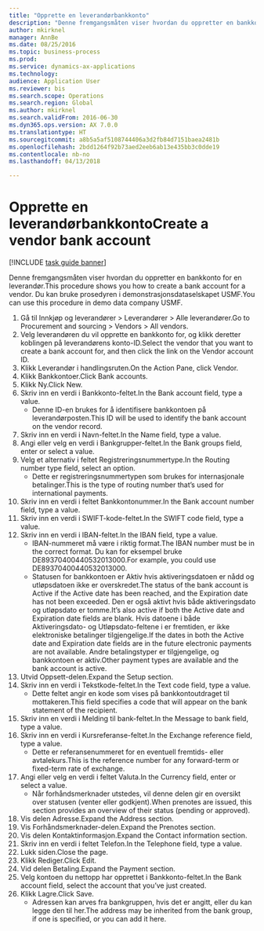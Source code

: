 ```yaml
--- 
title: "Opprette en leverandørbankkonto"
description: "Denne fremgangsmåten viser hvordan du oppretter en bankkonto for en leverandør."
author: mkirknel
manager: AnnBe
ms.date: 08/25/2016
ms.topic: business-process
ms.prod: 
ms.service: dynamics-ax-applications
ms.technology: 
audience: Application User
ms.reviewer: bis
ms.search.scope: Operations
ms.search.region: Global
ms.author: mkirknel
ms.search.validFrom: 2016-06-30
ms.dyn365.ops.version: AX 7.0.0
ms.translationtype: HT
ms.sourcegitcommit: a8b5a5af5108744406a3d2fb84d7151baea2481b
ms.openlocfilehash: 2bdd1264f92b73aed2eeb6ab13e435bb3c0dde19
ms.contentlocale: nb-no
ms.lasthandoff: 04/13/2018

---
```

# <a name="create-a-vendor-bank-account"></a><span data-ttu-id="bc1ed-103">Opprette en leverandørbankkonto</span><span class="sxs-lookup"><span data-stu-id="bc1ed-103">Create a vendor bank account</span></span>

[!INCLUDE [task guide banner](../../includes/task-guide-banner.md)]

<span data-ttu-id="bc1ed-104">Denne fremgangsmåten viser hvordan du oppretter en bankkonto for en leverandør.</span><span class="sxs-lookup"><span data-stu-id="bc1ed-104">This procedure shows you how to create a bank account for a vendor.</span></span> <span data-ttu-id="bc1ed-105">Du kan bruke prosedyren i demonstrasjonsdataselskapet USMF.</span><span class="sxs-lookup"><span data-stu-id="bc1ed-105">You can use this procedure in demo data company USMF.</span></span>

1. <span data-ttu-id="bc1ed-106">Gå til Innkjøp og leverandører > Leverandører > Alle leverandører.</span><span class="sxs-lookup"><span data-stu-id="bc1ed-106">Go to Procurement and sourcing > Vendors > All vendors.</span></span>
2. <span data-ttu-id="bc1ed-107">Velg leverandøren du vil opprette en bankkonto for, og klikk deretter koblingen på leverandørens konto-ID.</span><span class="sxs-lookup"><span data-stu-id="bc1ed-107">Select the vendor that you want to create a bank account for, and then click the link on the Vendor account ID.</span></span>
3. <span data-ttu-id="bc1ed-108">Klikk Leverandør i handlingsruten.</span><span class="sxs-lookup"><span data-stu-id="bc1ed-108">On the Action Pane, click Vendor.</span></span>
4. <span data-ttu-id="bc1ed-109">Klikk Bankkontoer.</span><span class="sxs-lookup"><span data-stu-id="bc1ed-109">Click Bank accounts.</span></span>
5. <span data-ttu-id="bc1ed-110">Klikk Ny.</span><span class="sxs-lookup"><span data-stu-id="bc1ed-110">Click New.</span></span>
6. <span data-ttu-id="bc1ed-111">Skriv inn en verdi i Bankkonto-feltet.</span><span class="sxs-lookup"><span data-stu-id="bc1ed-111">In the Bank account field, type a value.</span></span>
    * <span data-ttu-id="bc1ed-112">Denne ID-en brukes for å identifisere bankkontoen på leverandørposten.</span><span class="sxs-lookup"><span data-stu-id="bc1ed-112">This ID will be used to identify the bank account on the vendor record.</span></span>  
7. <span data-ttu-id="bc1ed-113">Skriv inn en verdi i Navn-feltet.</span><span class="sxs-lookup"><span data-stu-id="bc1ed-113">In the Name field, type a value.</span></span>
8. <span data-ttu-id="bc1ed-114">Angi eller velg en verdi i Bankgrupper-feltet.</span><span class="sxs-lookup"><span data-stu-id="bc1ed-114">In the Bank groups field, enter or select a value.</span></span>
9. <span data-ttu-id="bc1ed-115">Velg et alternativ i feltet Registreringsnummertype.</span><span class="sxs-lookup"><span data-stu-id="bc1ed-115">In the Routing number type field, select an option.</span></span>
    * <span data-ttu-id="bc1ed-116">Dette er registreringsnummertypen som brukes for internasjonale betalinger.</span><span class="sxs-lookup"><span data-stu-id="bc1ed-116">This is the type of routing number that’s used for international payments.</span></span>  
10. <span data-ttu-id="bc1ed-117">Skriv inn en verdi i feltet Bankkontonummer.</span><span class="sxs-lookup"><span data-stu-id="bc1ed-117">In the Bank account number field, type a value.</span></span>
11. <span data-ttu-id="bc1ed-118">Skriv inn en verdi i SWIFT-kode-feltet.</span><span class="sxs-lookup"><span data-stu-id="bc1ed-118">In the SWIFT code field, type a value.</span></span>
12. <span data-ttu-id="bc1ed-119">Skriv inn en verdi i IBAN-feltet.</span><span class="sxs-lookup"><span data-stu-id="bc1ed-119">In the IBAN field, type a value.</span></span>
    * <span data-ttu-id="bc1ed-120">IBAN-nummeret må være i riktig format.</span><span class="sxs-lookup"><span data-stu-id="bc1ed-120">The IBAN number must be in the correct format.</span></span> <span data-ttu-id="bc1ed-121">Du kan for eksempel bruke DE89370400440532013000.</span><span class="sxs-lookup"><span data-stu-id="bc1ed-121">For example, you could use DE89370400440532013000.</span></span>  
    * <span data-ttu-id="bc1ed-122">Statusen for bankkontoen er Aktiv hvis aktiveringsdatoen er nådd og utløpsdatoen ikke er overskredet.</span><span class="sxs-lookup"><span data-stu-id="bc1ed-122">The status of the bank account is Active if the Active date has been reached, and the Expiration date has not been exceeded.</span></span> <span data-ttu-id="bc1ed-123">Den er også aktivt hvis både aktiveringsdato og utløpsdato er tomme.</span><span class="sxs-lookup"><span data-stu-id="bc1ed-123">It’s also active if both the Active date and Expiration date fields are blank.</span></span> <span data-ttu-id="bc1ed-124">Hvis datoene i både Aktiveringsdato- og Utløpsdato-feltene i er fremtiden, er ikke elektroniske betalinger tilgjengelige.</span><span class="sxs-lookup"><span data-stu-id="bc1ed-124">If the dates in both the Active date and Expiration date fields are in the future electronic payments are not available.</span></span> <span data-ttu-id="bc1ed-125">Andre betalingstyper er tilgjengelige, og bankkontoen er aktiv.</span><span class="sxs-lookup"><span data-stu-id="bc1ed-125">Other payment types are available and the bank account is active.</span></span>  
13. <span data-ttu-id="bc1ed-126">Utvid Oppsett-delen.</span><span class="sxs-lookup"><span data-stu-id="bc1ed-126">Expand the Setup section.</span></span>
14. <span data-ttu-id="bc1ed-127">Skriv inn en verdi i Tekstkode-feltet.</span><span class="sxs-lookup"><span data-stu-id="bc1ed-127">In the Text code field, type a value.</span></span>
    * <span data-ttu-id="bc1ed-128">Dette feltet angir en kode som vises på bankkontoutdraget til mottakeren.</span><span class="sxs-lookup"><span data-stu-id="bc1ed-128">This field specifies a code that will appear on the bank statement of the recipient.</span></span>  
15. <span data-ttu-id="bc1ed-129">Skriv inn en verdi i Melding til bank-feltet.</span><span class="sxs-lookup"><span data-stu-id="bc1ed-129">In the Message to bank field, type a value.</span></span>
16. <span data-ttu-id="bc1ed-130">Skriv inn en verdi i Kursreferanse-feltet.</span><span class="sxs-lookup"><span data-stu-id="bc1ed-130">In the Exchange reference field, type a value.</span></span>
    * <span data-ttu-id="bc1ed-131">Dette er referansenummeret for en eventuell fremtids- eller avtalekurs.</span><span class="sxs-lookup"><span data-stu-id="bc1ed-131">This is the reference number for any forward-term or fixed-term rate of exchange.</span></span>  
17. <span data-ttu-id="bc1ed-132">Angi eller velg en verdi i feltet Valuta.</span><span class="sxs-lookup"><span data-stu-id="bc1ed-132">In the Currency field, enter or select a value.</span></span>
    * <span data-ttu-id="bc1ed-133">Når forhåndsmerknader utstedes, vil denne delen gir en oversikt over statusen (venter eller godkjent).</span><span class="sxs-lookup"><span data-stu-id="bc1ed-133">When prenotes are issued, this section provides an overview of their status (pending or approved).</span></span>  
18. <span data-ttu-id="bc1ed-134">Vis delen Adresse.</span><span class="sxs-lookup"><span data-stu-id="bc1ed-134">Expand the Address section.</span></span>
19. <span data-ttu-id="bc1ed-135">Vis Forhåndsmerknader-delen.</span><span class="sxs-lookup"><span data-stu-id="bc1ed-135">Expand the Prenotes section.</span></span>
20. <span data-ttu-id="bc1ed-136">Vis delen Kontaktinformasjon.</span><span class="sxs-lookup"><span data-stu-id="bc1ed-136">Expand the Contact information section.</span></span>
21. <span data-ttu-id="bc1ed-137">Skriv inn en verdi i feltet Telefon.</span><span class="sxs-lookup"><span data-stu-id="bc1ed-137">In the Telephone field, type a value.</span></span>
22. <span data-ttu-id="bc1ed-138">Lukk siden.</span><span class="sxs-lookup"><span data-stu-id="bc1ed-138">Close the page.</span></span>
23. <span data-ttu-id="bc1ed-139">Klikk Rediger.</span><span class="sxs-lookup"><span data-stu-id="bc1ed-139">Click Edit.</span></span>
24. <span data-ttu-id="bc1ed-140">Vid delen Betaling.</span><span class="sxs-lookup"><span data-stu-id="bc1ed-140">Expand the Payment section.</span></span>
25. <span data-ttu-id="bc1ed-141">Velg kontoen du nettopp har opprettet i Bankkonto-feltet.</span><span class="sxs-lookup"><span data-stu-id="bc1ed-141">In the Bank  account field, select the account that you’ve just created.</span></span>
26. <span data-ttu-id="bc1ed-142">Klikk Lagre.</span><span class="sxs-lookup"><span data-stu-id="bc1ed-142">Click Save.</span></span>
    * <span data-ttu-id="bc1ed-143">Adressen kan arves fra bankgruppen, hvis det er angitt, eller du kan legge den til her.</span><span class="sxs-lookup"><span data-stu-id="bc1ed-143">The address may be inherited from the bank group, if one is specified, or you can add it here.</span></span>  


